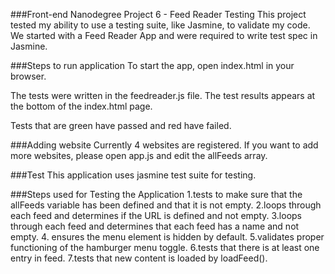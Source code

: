 ###Front-end Nanodegree Project 6 - Feed Reader Testing
This project tested my ability to use a testing suite, like Jasmine, to validate my code. We started with a Feed Reader App and were required to write test spec in Jasmine.

###Steps to run application
To start the app, open index.html in your browser.

The tests were written in the feedreader.js file. The test results appears at the bottom of the index.html page.

Tests that are green have passed and red have failed.

###Adding website
Currently 4 websites are registered. If you want to add more websites, please open app.js and edit the allFeeds array.

###Test
This application uses jasmine test suite for testing.

###Steps used for Testing the Application
1.tests to make sure that the allFeeds variable has been defined and that it is not empty.
2.loops through each feed and determines if the URL is defined and not empty.
3.loops through each feed and determines that each feed has a name and not empty.
4. ensures the menu element is hidden by default.
5.validates proper functioning of the hamburger menu toggle.
6.tests that there is at least one entry in feed.
7.tests that new content is loaded by loadFeed().


